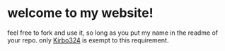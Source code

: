 # welcome to my website!

feel free to fork and use it, so long as you put my name in the readme of your repo.
only [Kirbo324](https://github.com/Kirbo324) is exempt to this requirement.
